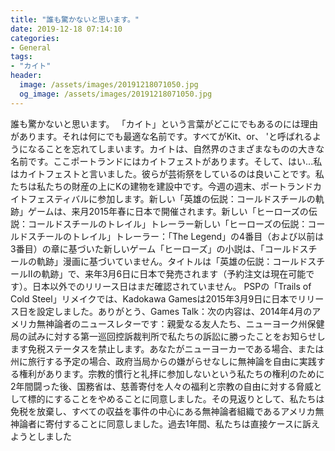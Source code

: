 ```yaml
---
title: "誰も驚かないと思います。"
date: 2019-12-18 07:14:10
categories:
- General
tags:
- "カイト"
header:
  image: /assets/images/20191218071050.jpg
  og_image: /assets/images/20191218071050.jpg
---
```


誰も驚かないと思います。 「カイト」という言葉がどこにでもあるのには理由があります。それは何にでも最適な名前です。すべてがKit、or、 &#39;と呼ばれるようになることを忘れてしまいます。カイトは、自然界のさまざまなものの大きな名前です。ここポートランドにはカイトフェストがあります。そして、はい...私はカイトフェストと言いました。彼らが芸術祭をしているのは良いことです。私たちは私たちの財産の上にKの建物を建設中です。今週の週末、ポートランドカイトフェスティバルに参加します。新しい「英雄の伝説：コールドスチールの軌跡」ゲームは、来月2015年春に日本で開催されます。新しい「ヒーローズの伝説：コールドスチールのトレイル」トレーラー新しい「ヒーローズの伝説：コールドスチールのトレイル」トレーラー：「The Legend」の4番目（および以前は3番目）の章に基づいた新しいゲーム「ヒーローズ」の小説は、「コールドスチールの軌跡」漫画に基づいていません。タイトルは「英雄の伝説：コールドスチールIIの軌跡」で、来年3月6日に日本で発売されます（予約注文は現在可能です）。日本以外でのリリース日はまだ確認されていません。 PSPの「Trails of Cold Steel」リメイクでは、Kadokawa Gamesは2015年3月9日に日本でリリース日を設定しました。ありがとう、Games Talk：次の内容は、2014年4月のアメリカ無神論者のニュースレターです：親愛なる友人たち、ニューヨーク州保健局の試みに対する第一巡回控訴裁判所で私たちの訴訟に勝ったことをお知らせします免税ステータスを禁止します。あなたがニューヨーカーである場合、または州に旅行する予定の場合、政府当局からの嫌がらせなしに無神論を自由に実践する権利があります。宗教的慣行と礼拝に参加しないという私たちの権利のために2年間闘った後、国務省は、慈善寄付を人々の福利と宗教の自由に対する脅威として標的にすることをやめることに同意しました。その見返りとして、私たちは免税を放棄し、すべての収益を事件の中心にある無神論者組織であるアメリカ無神論者に寄付することに同意しました。過去1年間、私たちは直接ケースに訴えようとしました
